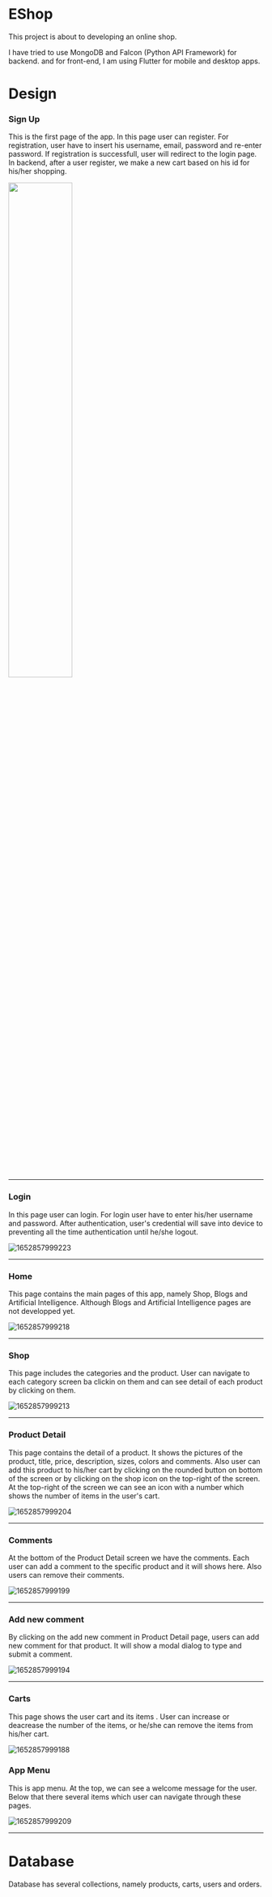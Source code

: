# EShop
This project is about to developing an online shop.

I have tried to use MongoDB and Falcon (Python API Framework) for backend.
and for front-end, I am using Flutter for mobile and desktop apps.

# Design
<h3>Sign Up</h3>
<p>This is the first page of the app. In this page user can register.
For registration, user have to insert his username, email, password and re-enter password.
If registration is successfull, user will redirect to the login page.
In backend, after a user register, we make a new cart based on his id for his/her shopping.
</p>

<img src="https://user-images.githubusercontent.com/58491712/168981382-01642c18-c11a-4156-94d8-cff0581a6c4a.jpg" width="50%" height="50%">

<hr/>

<h3>Login</h3>
<p>In this page user can login. For login user have to enter his/her username and password.
After authentication, user's credential will save into device to preventing all the time authentication until he/she logout.
</p>

![1652857999223](https://user-images.githubusercontent.com/58491712/168982987-ff7c1d72-c45e-439d-aedb-128c232c76fc.jpg)

<hr/>

<h3>Home</h3>
<p>This page contains the main pages of this app, namely Shop, Blogs and Artificial Intelligence. Although Blogs and Artificial Intelligence pages are not developped yet.</p>

![1652857999218](https://user-images.githubusercontent.com/58491712/168982964-814a9394-70f0-4af8-a629-c163e0137690.jpg)

<hr/>

<h3>Shop</h3>
<p>This page includes the categories and the product. User can navigate to each category screen ba clickin on them and can see detail of each product by clicking on them.
</p>

![1652857999213](https://user-images.githubusercontent.com/58491712/168982946-1286ab24-95c8-4669-a7af-06c2a1abd539.jpg)

<hr/>

<h3>Product Detail</h3>
<p>
This page contains the detail of a product. It shows the pictures of the product, title, price, description, sizes, colors and comments. Also user can add this product to his/her cart by clicking on the rounded button on bottom of the screen or by clicking on the shop icon on the top-right of the screen.
At the top-right of the screen we can see an icon with a number which shows the number of items in the user's cart.
</p>

![1652857999204](https://user-images.githubusercontent.com/58491712/168982902-9a4b6ddb-4b32-4bea-957a-a7e974824f54.jpg)

<hr/>

<h3>Comments</h3>
<p>
At the bottom of the Product Detail screen we have the comments. Each user can add a comment to the specific product and it will shows here. Also users can remove their comments.
</p>

![1652857999199](https://user-images.githubusercontent.com/58491712/168982886-7a329e6d-d4e6-452c-94e7-f9551bd34e76.jpg)

<hr/>

<h3>Add new comment</h3>
<p>
By clicking on the add new comment in Product Detail page, users can add new comment for that product. It will show a modal dialog to type and submit a comment.
</p>

![1652857999194](https://user-images.githubusercontent.com/58491712/168982875-41b22de1-120e-41b5-87ca-7572055e3dcf.jpg)

<hr/>

<h3>Carts</h3>
<p>
This page shows the user cart and its items . User can increase or deacrease the number of the items, or he/she can remove the items from his/her cart.
</p>

![1652857999188](https://user-images.githubusercontent.com/58491712/168982850-08334272-c78e-4b21-9753-2f00856f1bd9.jpg)







<h3>App Menu</h3>
<p>This is app menu. At the top, we can see a welcome message for the user. Below that there several items which user can navigate through these pages.
</P>

![1652857999209](https://user-images.githubusercontent.com/58491712/168982911-72423d0f-5574-4074-9be1-3d2442a6d95f.jpg)

<hr/>


# Database
Database has several collections, namely products, carts, users and orders.

